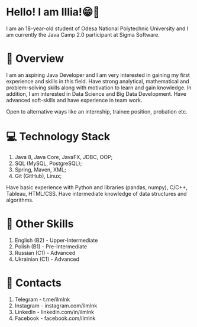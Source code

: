 # Hello! I am Illia!😁🤙

I am an 18-year-old student of Odesa National Polytechnic University and I am currently the Java Camp 2.0 participant at Sigma Software.

# 🔎 Overview

I am an aspiring Java Developer and I am very interested in gaining my first experience and skills in this field. Have strong analytical, mathematical and problem-solving skills along with motivation to learn and gain knowledge. In addition, I am interested in Data Science and Big Data Development. Have advanced soft-skills and have experience in team work.

Open to alternative ways like an internship, trainee position, probation etc.


# 💻 Technology Stack

1. Java 8, Java Core, JavaFX, JDBC, OOP;
2. SQL (MySQL, PostgreSQL);
3. Spring, Maven, XML;
4. Git (GitHub), Linux;

Have basic experience with Python and libraries (pandas, numpy), C/C++, Tableau, HTML/CSS.
Have intermediate knowledge of data structures and algorithms.


# 📑 Other Skills

1. English (B2) - Upper-Intermediate
2. Polish (B1) - Pre-Intermediate
3. Russian (C1) - Advanced
4. Ukrainian (C1) - Advanced


# 📱 Contacts

1. Telegram - t.me/ilmlnk
2. Instagram - instagram.com/ilmlnk
3. LinkedIn - linkedin.com/in/ilmlnk
4. Facebook - facebook.com/ilmlnk

<!---
ilmlnk/ilmlnk is a ✨ special ✨ repository because its `README.md` (this file) appears on your GitHub profile.
You can click the Preview link to take a look at your changes.
--->
